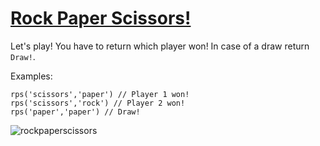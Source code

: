 # [Rock Paper Scissors!](https://www.codewars.com/kata/rock-paper-scissors "https://www.codewars.com/kata/5672a98bdbdd995fad00000f")

Let's play! You have to return which player won! In case of a draw return `Draw!`.

Examples:
```
rps('scissors','paper') // Player 1 won!
rps('scissors','rock') // Player 2 won!
rps('paper','paper') // Draw!
```

![rockpaperscissors](http://i.imgur.com/aimOQVX.png)
